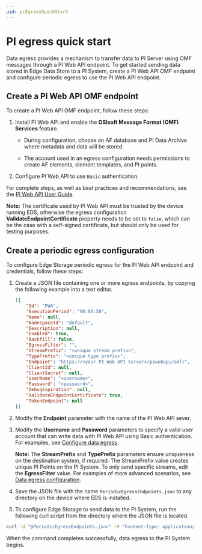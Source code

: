 ```yaml
---
uid: piEgressQuickStart
---
```


# PI egress quick start

Data egress provides a mechanism to transfer data to PI Server using OMF messages through a PI Web API endpoint. To get started sending data stored in Edge Data Store to a PI System, create a PI Web API OMF endpoint and configure periodic egress to use the PI Web API endpoint.

## Create a PI Web API OMF endpoint

To create a PI Web API OMF endpoint, follow these steps:

1. Install PI Web API and enable the **OSIsoft Message Format (OMF) Services** feature.

    - During configuration, choose an AF database and PI Data Archive where metadata and data will be stored.

    - The account used in an egress configuration needs permissions to create AF elements, element templates, and PI points.

2. Configure PI Web API to use `Basic` authentication.

 For complete steps, as well as best practices and recommendations, see the [PI Web API User Guide](https://docs.osisoft.com/bundle/pi-web-api/page/pi-web-api.html).

 **Note:**  The certificate used by PI Web API must be trusted by the device running EDS, otherwise the egress configuration **ValidateEndpointCertificate** property needs to be set to `false`, which can be the case with a self-signed certificate, but should only be used for testing purposes.

## Create a periodic egress configuration

To configure Edge Storage periodic egress for the PI Web API endpoint and credentials, follow these steps:

1. Create a JSON file containing one or more egress endpoints, by copying the following example into a text editor.

   ```json
   [{
       "Id": "PWA",
       "ExecutionPeriod": "00:00:50",
       "Name": null,
       "NamespaceId": "default",
       "Description": null,
       "Enabled": true,
       "Backfill": false,
       "EgressFilter": "",
       "StreamPrefix": "<unique stream prefix>",
       "TypePrefix": "<unique type prefix>",
       "Endpoint": "https://<your PI Web API Server>/piwebapi/omf/",
       "ClientId": null,
       "ClientSecret": null,
       "UserName": "<username>",
       "Password": "<password>",
       "DebugExpiration": null,
       "ValidateEndpointCertificate": true,
       "TokenEndpoint": null
   }]
   ```

1. Modify the **Endpoint** parameter with the name of the PI Web API sever.

1. Modify the **Username** and **Password** parameters to specify a valid user account that can write data with PI Web API using Basic authentication. For examples, see [Configure data egress](xref:configureEgress).

   **Note:** The **StreamPrefix** and **TypePrefix** parameters ensure uniqueness on the destination system, if required. The StreamPrefix value creates unique PI Points on the PI System. To only send specific streams, edit the **EgressFilter** value. For examples of more advanced scenarios, see [Data egress configuration](xref:egress).

1. Save the JSON file with the name `PeriodicEgressEndpoints.json` to any directory on the device where EDS is installed.

1. To configure Edge Storage to send data to the PI System, run the following curl script from the directory where the JSON file is located.

```bash
curl -d "@PeriodicEgressEndpoints.json" -H "Content-Type: application/json" -X PUT http://localhost:5590/api/v1/configuration/storage/PeriodicEgressEndpoints/
```

When the command completes successfully, data egress to the PI System begins.
